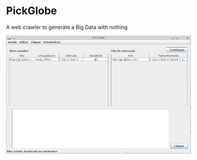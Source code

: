 # PickGlobe
A web crawler to generate a Big Data with nothing

![Alt text](img/Tela.png?raw=true "Title")
